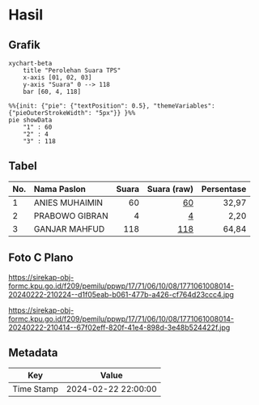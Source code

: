 # Hasil

## Grafik

```mermaid
xychart-beta
    title "Perolehan Suara TPS"
    x-axis [01, 02, 03]
    y-axis "Suara" 0 --> 118
    bar [60, 4, 118]
```

```mermaid
%%{init: {"pie": {"textPosition": 0.5}, "themeVariables": {"pieOuterStrokeWidth": "5px"}} }%%
pie showData
    "1" : 60
    "2" : 4
    "3" : 118
```

## Tabel

| No. | Nama Paslon    | Suara | Suara (raw) | Persentase |
|:--- |:-------------- | -----:| -----------:| ----------:|
| 1   | ANIES MUHAIMIN | 60    | [60][p-1]   | 32,97      |
| 2   | PRABOWO GIBRAN | 4     | [4][p-2]    | 2,20       |
| 3   | GANJAR MAHFUD  | 118   | [118][p-3]  | 64,84      |


[p-1]: https://github.com/gigit-pemilu/pemilu-2024-17-bengkulu/blob/main/pilpres/hitung-suara/sub/17-bengkulu/sub/71-kota-bengkulu/sub/06-ratu-agung/sub/1008-lempuing/sub/014-tps/sub/paslon-1.txt
[p-2]: https://github.com/gigit-pemilu/pemilu-2024-17-bengkulu/blob/main/pilpres/hitung-suara/sub/17-bengkulu/sub/71-kota-bengkulu/sub/06-ratu-agung/sub/1008-lempuing/sub/014-tps/sub/paslon-2.txt
[p-3]: https://github.com/gigit-pemilu/pemilu-2024-17-bengkulu/blob/main/pilpres/hitung-suara/sub/17-bengkulu/sub/71-kota-bengkulu/sub/06-ratu-agung/sub/1008-lempuing/sub/014-tps/sub/paslon-3.txt

## Foto C Plano

https://sirekap-obj-formc.kpu.go.id/f209/pemilu/ppwp/17/71/06/10/08/1771061008014-20240222-210224--d1f05eab-b061-477b-a426-cf764d23ccc4.jpg

https://sirekap-obj-formc.kpu.go.id/f209/pemilu/ppwp/17/71/06/10/08/1771061008014-20240222-210414--67f02eff-820f-41e4-898d-3e48b524422f.jpg


## Metadata

| Key        | Value               |
| ---------- | ------------------- |
| Time Stamp | 2024-02-22 22:00:00 |



